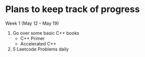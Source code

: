 # Plans to keep track of progress

Week 1 (May 12 - May 19)
1. Go over some basic C++ books
	* C++ Primer
	* Accelerated C++ 
2. 5 Leetcode Problems daily